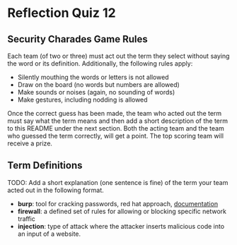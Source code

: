 # Reflection Quiz 12

## Security Charades Game Rules

Each team (of two or three) must act out the term they select without saying the word or its definition. Additionally, the following rules apply:

- Silently mouthing the words or letters is not allowed
- Draw on the board (no words but numbers are allowed)
- Make sounds or noises (again, no sounding of words)
- Make gestures, including nodding is allowed

Once the correct guess has been made, the team who acted out the term must say what the term means and then add a short description of the term to this README under the next section. Both the acting team and the team who guessed the term correctly, will get a point. The top scoring team will receive a prize.

## Term Definitions

TODO: Add a short explanation (one sentence is fine) of the term your team acted out in the following format.

- **burp**: tool for cracking passwords, red hat approach, [documentation](https://portswigger.net/burp/documentation)
- **firewall**: a defined set of rules for allowing or blocking specific network traffic
- **injection**: type of attack where the attacker inserts malicious code into an input of a website.
